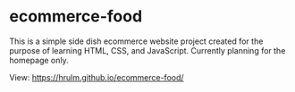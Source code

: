 # ecommerce-food
This is a simple side dish ecommerce website project created for the purpose of learning HTML, CSS, and JavaScript. Currently planning for the homepage only.

View: https://hrulm.github.io/ecommerce-food/